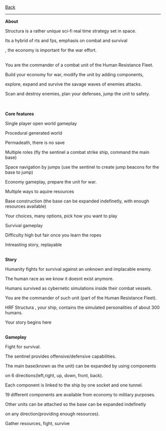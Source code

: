 [Back](https://greengolem.github.io/Structura)
<hr>

**About**

Structura is a rather unique sci-fi real time strategy set in space.

Its a hybrid of rts and fps, emphasis on combat and survival

, the economy is important for the war effort.
<br><br>

You are the commander of a combat unit of the Human Resistance Fleet.

Build your economy for war, modify the unit by adding components,

explore, expand and survive the savage waves of enemies attacks.

Scan and destroy enemies, plan your defenses, jump the unit to safety.

<br><br>
**Core features**

Single player open world gameplay

Procedural generated world

Permadeath, there is no save

Multiple roles (fly the sentinel a combat strike ship, command the main base)

Space navigation by jumps (use the sentinel to create jump beacons for the base to jump)

Economy gameplay, prepare the unit for war.

Multiple ways to aquire resources

Base construction (the base can be expanded indefinetly, with enough resources available)

Your choices, many options, pick how you want to play

Survival gameplay

Difficulty high but fair once you learn the ropes

Intreasting story, replayable
<br><br>

**Story**

Humanity fights for survival against an unknown and implacable enemy.

The human race as we know it doesnt exist anymore.

Humans survived as cybernetic simulations inside their combat vessels.

You are the commander of such unit (part of the Human Resistance Fleet).

HRF Structura , your ship, contains the simulated personalities of about 300 humans.

Your story begins here
<br><br>

**Gameplay**

Fight for survival.

The sentinel provides offensive/defensive capabilities.

The main base(known as the unit) can be expanded by using components

on 6 directions(left,right, up, down, front, back).

Each component is linked to the ship by one socket and one tunnel.

19 different components are available from economy to military purposes.

Other units can be attached so the base can be expanded indefinetly

 on any direction(providing enough resources).

Gather resources, fight, survive
